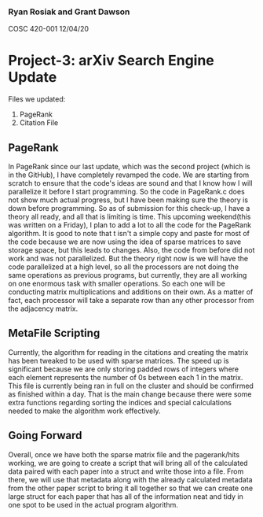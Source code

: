 ### Ryan Rosiak and Grant Dawson
COSC 420-001
12/04/20

# Project-3: arXiv Search Engine Update
Files we updated:
1.  PageRank
2.  Citation File

## PageRank
In PageRank since our last update, which was the second project (which is in the GitHub), 
I have completely revamped the code. We are starting from scratch to ensure that the 
code's ideas are sound and that I know how I will parallelize it before I start programming.
So the code in PageRank.c does not show much actual progress, but I have been making sure
the theory is down before programming. So as of submission for this check-up, I have a
theory all ready, and all that is limiting is time. This upcoming weekend(this was 
written on a Friday), I plan to add a lot to all the code for the PageRank algorithm. 
It is good to note that t isn't a simple copy and paste for most of the code because we
are now using the idea of sparse matrices to save storage space, but this leads to changes.
Also, the code from before did not work and was not parallelized. But the theory right now 
is we will have the code parallelized at a high level, so all the processors are not doing 
the same operations as previous programs, but currently, they are all working on one enormous
task with smaller operations. So each one will be conducting matrix multiplications and 
additions on their own. As a matter of fact, each processor will take a separate row than 
any other processor from the adjacency matrix. 

## MetaFile Scripting
Currently, the algorithm for reading in the citations and creating the matrix has been tweaked
to be used with sparse matrices. The speed up is significant because we are only storing 
padded rows of integers where each element represents the number of 0s between each 1 in the 
matrix. This file is currently being ran in full on the cluster and should be confirmed as 
finished within a day. That is the main change because there were some extra functions 
regarding sorting the indices and special calculations needed to make the algorithm 
work effectively.

## Going Forward
Overall, once we have both the sparse matrix file and the pagerank/hits working, we are going
to create a script that will bring all of the calculated data paired with each paper into a struct
and write those into a file. From there, we will use that metadata along with the already calculated
metadata from the other paper script to bring it all together so that we can create one large struct 
for each paper that has all of the information neat and tidy in one spot to be used in the actual
program algorithm.
